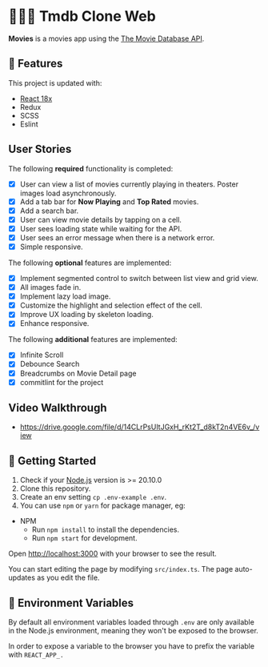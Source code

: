 # 👨🏽‍💻 Tmdb Clone Web

**Movies** is a movies app using the [The Movie Database API](https://developers.themoviedb.org/3).

## 📌 Features

This project is updated with:

- [React 18x](https://reactjs.org)
- Redux
- SCSS
- Eslint

## User Stories

The following **required** functionality is completed:

- [x] User can view a list of movies currently playing in theaters. Poster images load asynchronously.
- [x] Add a tab bar for **Now Playing** and **Top Rated** movies.
- [x] Add a search bar.
- [x] User can view movie details by tapping on a cell.
- [x] User sees loading state while waiting for the API.
- [x] User sees an error message when there is a network error.
- [x] Simple responsive.

The following **optional** features are implemented:

- [x] Implement segmented control to switch between list view and grid view.
- [x] All images fade in.
- [x] Implement lazy load image.
- [x] Customize the highlight and selection effect of the cell.
- [x] Improve UX loading by skeleton loading.
- [x] Enhance responsive.

The following **additional** features are implemented:

- [x] Infinite Scroll
- [x] Debounce Search
- [x] Breadcrumbs on Movie Detail page
- [x] commitlint for the project

## Video Walkthrough

- https://drive.google.com/file/d/14CLrPsUItJGxH_rKt2T_d8kT2n4VE6v_/view

## 🧐 Getting Started

1. Check if your [Node.js](https://nodejs.org/) version is >= 20.10.0
2. Clone this repository.
3. Create an env setting `cp .env-example .env`.
4. You can use `npm` or `yarn` for package manager, eg:

- NPM
  - Run `npm install` to install the dependencies.
  - Run `npm start` for development.

Open [http://localhost:3000](http://localhost:3000) with your browser to see the result.

You can start editing the page by modifying `src/index.ts`. The page auto-updates as you edit the file.

## 🔧 Environment Variables

By default all environment variables loaded through `.env` are only available in the Node.js environment, meaning they won't be exposed to the browser.

In order to expose a variable to the browser you have to prefix the variable with `REACT_APP_.`
